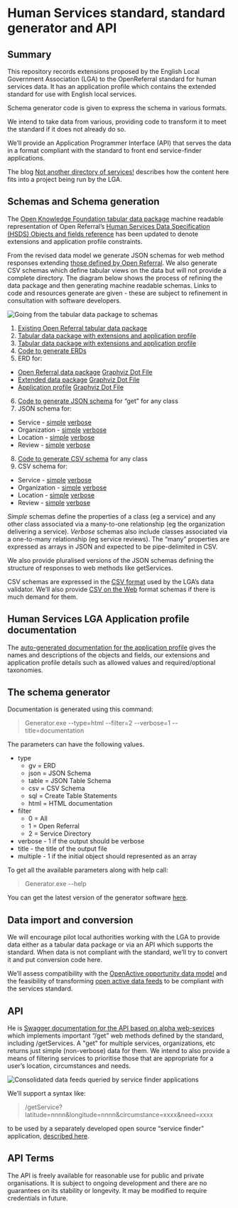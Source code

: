# Human Services standard, standard generator and API
## Summary
This repository records extensions proposed by the English Local Government Association (LGA) to the OpenReferral standard for human services data. It has an application profile which contains the extended standard for use with English local services.

Schema generator code is given to express the schema in various formats.

We intend to take data from various, providing code to transform it to meet the standard if it does not already do so.

We’ll provide an Application Programmer Interface (API) that serves the data in a format compliant with the standard to front end service-finder applications.

The blog [Not another directory of services!](https://docs.google.com/document/d/1dQvHJrZM9H3gBZ7XPsKrzJ7JnQJnszy3BdXDhrF8JrY/edit?usp=sharing) describes how the content here fits into a project being run by the LGA.

## Schemas and Schema generation
The [Open Knowledge Foundation tabular data package](https://raw.githubusercontent.com/openreferral/specification/master/datapackage.json) machine readable representation of Open Referral’s [Human Services Data Specification (HSDS) Objects and fields reference](https://openreferral.readthedocs.io/en/latest/hsds/reference/#objects-and-fields) has been updated to denote extensions and application profile constraints.

From the revised data model we generate JSON schemas for web method responses extending [those defined by Open Referral](https://openreferral.readthedocs.io/en/latest/_static/swagger/?url=../openapi-hsda.yaml#). We  also generate CSV schemas which define tabular views on the data but will not provide a complete directory. The diagram below shows the process of refining the data package and then generating machine readable schemas. Links to code and resources generate are given - these are subject to refinement in consultation with software developers.

![Going from the tabular data package to schemas](https://github.com/esd-org-uk/human-services/blob/master/Resources/FromTabularDataPackageToEverything.PNG)

1.  [Existing Open Referral tabular data package](https://raw.githubusercontent.com/openreferral/specification/master/datapackage.json)
2.  [Tabular data package with extensions and application profile](https://raw.githubusercontent.com/esd-org-uk/human-services/master/SchemaGenerator/Generator/ExtendedDataPackage.json)
3.  [Tabular data package with extensions and application profile](https://raw.githubusercontent.com/esd-org-uk/human-services/master/SchemaGenerator/Generator/ExtendedDataPackage.json)
4.  [Code to generate ERDs](https://github.com/esd-org-uk/human-services/tree/master/SchemaGenerator)
5.  ERD for:
  - [Open Referral data package](https://github.com/esd-org-uk/human-services/raw/master/Resources/OpenReferralERD.png) [Graphviz Dot File](https://raw.githubusercontent.com/esd-org-uk/human-services/master/Resources/OpenReferralERD.gv)
  - [Extended data package](https://github.com/esd-org-uk/human-services/raw/master/Resources/AllERD.png) [Graphviz Dot File](https://github.com/esd-org-uk/human-services/raw/master/Resources/AllERD.gv)
  - [Application profile](https://github.com/esd-org-uk/human-services/raw/master/Resources/ApplicationProfileERD.png) [Graphviz Dot File](https://github.com/esd-org-uk/human-services/raw/master/Resources/ApplicationProfileERD.gv)
6. [Code to generate JSON schema](https://github.com/esd-org-uk/human-services/tree/master/SchemaGenerator) for “get” for any class
7. JSON schema for:
  - Service - [simple](https://raw.githubusercontent.com/esd-org-uk/human-services/master/Schemas/service.schema.json) [verbose](https://raw.githubusercontent.com/esd-org-uk/human-services/master/Schemas/service.schema.verbose.json)
  - Organization - [simple](https://raw.githubusercontent.com/esd-org-uk/human-services/master/Schemas/organization.schema.json) [verbose](https://raw.githubusercontent.com/esd-org-uk/human-services/master/Schemas/organization.schema.verbose.json)
  - Location - [simple](https://raw.githubusercontent.com/esd-org-uk/human-services/master/Schemas/location.schema.json) [verbose](https://raw.githubusercontent.com/esd-org-uk/human-services/master/Schemas/location.schema.verbose.json)
  - Review - [simple](https://raw.githubusercontent.com/esd-org-uk/human-services/master/Schemas/review.schema.json) [verbose](https://raw.githubusercontent.com/esd-org-uk/human-services/master/Schemas/review.schema.verbose.json)
8. [Code to generate CSV schema](https://github.com/esd-org-uk/human-services/tree/master/SchemaGenerator) for any class
9.  CSV schema for:
  - Service - [simple](https://raw.githubusercontent.com/esd-org-uk/human-services/master/Schemas/service.schema.csv) [verbose](https://raw.githubusercontent.com/esd-org-uk/human-services/master/Schemas/service.schema.verbose.csv)
  - Organization - [simple](https://raw.githubusercontent.com/esd-org-uk/human-services/master/Schemas/organization.schema.csv) [verbose](https://raw.githubusercontent.com/esd-org-uk/human-services/master/Schemas/organization.schema.verbose.csv)
  - Location - [simple](https://raw.githubusercontent.com/esd-org-uk/human-services/master/Schemas/location.schema.csv) [verbose](https://raw.githubusercontent.com/esd-org-uk/human-services/master/Schemas/location.schema.verbose.csv)
  - Review - [simple](https://raw.githubusercontent.com/esd-org-uk/human-services/master/Schemas/review.schema.csv) [verbose](https://raw.githubusercontent.com/esd-org-uk/human-services/master/Schemas/review.schema.verbose.csv)

*Simple* schemas define the properties of a class (eg a service) and any other class associated via a many-to-one relationship (eg the organization delivering a service). *Verbose* schemas also include classes associated via a one-to-many relationship (eg service reviews). The “many” properties are expressed as arrays in JSON and expected to be pipe-delimited in CSV.

We also provide pluralised versions of the JSON schemas defining the structure of responses to web methods like getServices.

CSV schemas are expressed in the [CSV format](https://validator.opendata.esd.org.uk/csvschema) used by the LGA’s data validator. We’ll also provide [CSV on the Web](https://www.w3.org/TR/tabular-data-primer/) format schemas if there is much demand for them.

## Human Services LGA Application profile documentation
The [auto-generated documentation for the application profile](http://htmlpreview.github.io/?https://github.com/esd-org-uk/human-services/blob/master/Schemas/documentation.html) gives the names and descriptions of the objects and fields, our extensions and application profile details such as allowed values and required/optional taxonomies.

## The schema generator
Documentation is generated using this command: 
>Generator.exe --type=html --filter=2 --verbose=1 --title=documentation

The parameters  can have the following values.

- type
  - gv = ERD
  - json = JSON Schema
  - table = JSON Table Schema
  - csv = CSV Schema
  - sql = Create Table Statements
  - html = HTML documentation
- filter
  - 0 = All
  - 1 = Open Referral
  - 2 = Service Directory
- verbose - 1 if the output should be verbose
- title - the title of the output file
- multiple - 1 if the initial object should represented as an array

To get all the available parameters along with help call: 
>Generator.exe --help 

You can get the latest version of the generator software [here](https://github.com/esd-org-uk/human-services/blob/master/SchemaGenerator/Releases/Generator.1.0.0.zip).

## Data import and conversion
We will encourage pilot local authorities working with the LGA to provide data either as a tabular data package or via an API which supports the standard. When data is not compliant with the standard, we’ll try to convert it and put conversion code here.

We’ll assess compatibility with the [OpenActive opportunity data model](https://www.openactive.io/modelling-opportunity-data/) and the feasibility of transforming [open active data feeds](https://status.openactive.io) to be compliant with the services standard.

## API
He is [Swagger documentation for the API based on alpha web-sevices](http://34.252.23.177:8080/ServiceDirectoryService/swagger-ui.html) which implements important “/get” web methods defined by the standard, including /getServices. A "get" for multiple services, organizations, etc returns just simple (non-verbose) data for them. We intend to also provide a means of filtering services to prioritise those that are appropriate for a user’s location, circumstances and needs.

![Consolidated data feeds queried by service finder applications](https://github.com/esd-org-uk/human-services/blob/master/Resources/ConsolidatedDataFeedsQueriedByServiceFinders.png)

We’ll support a syntax like:

> /getService?latitude=nnnn&longitude=nnnn&circumstance=xxxx&need=xxxx

to be used by a separately developed open source “service finder” application, [described here](https://docs.google.com/document/d/1yks8TdKdba1SO9cOk--M19evWf-_XBaDPo1ti8qCF6o/edit?usp=sharing).

## API Terms
The API is freely available for reasonable use for public and private organisations. It is subject to ongoing development and there are no guarantees on its stability or longevity. It may be modified to require credentials in future.
